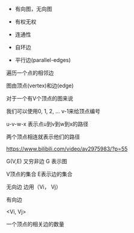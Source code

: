 - 有向图，无向图
- 有权无权
- 连通性

- 自环边
- 平行边(parallel-edges)

遍历一个点的相邻边

图由顶点(vertex)和边(edge)

对于一个有V个顶点的图来说

我们可以使用0, 1, 2, ... v-1来给顶点编号

u-v-w-x 表示点u到v到w到x的路径

两个顶点相连就表示他们的路径

https://www.bilibili.com/video/av2975983/?p=55

G(V,E) 又穷非边
G 表示图

V顶点的集合
E表示边的集合

无向边
边用（Vi， Vj）

有向边

<Vi, Vj>

一个顶点的相关边的数量
